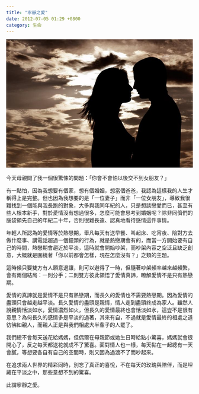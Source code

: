 ```yaml
---
title: "寧靜之愛"
date: 2012-07-05 01:29 +0800
category: 生命
---
```


![](/images/love.jpg)

今天母親問了我一個很驚悚的問題：「你會不會怕以後交不到女朋友？」

有一點怕，因為我想要有個家，想有個婚姻，想當個爸爸，我認為這樣我的人生才稱得上是完整。但也因為我想要的是「一位妻子」而非「一位女朋友」，導致我很難找到一個能與我長跑的對象，大多與我同年紀的人，只是想談戀愛而已，甚至有些人根本新手，對於愛情沒有想過很多，怎麼可能會思考到婚姻呢？除非同儕們的腦袋領先自己的年紀二十年，否則很難長遠、認真地看待感情這件事情。

<!-- more -->

年輕人所認為的愛情等於熱戀期，舉凡每天有送早餐、叫起床、吃宵夜、陪對方去做什麼事、講電話超過一個鐘頭的行為，就是熱戀期會有的，而當一方開始要有自己的時間，熱戀期會趨近於平淡，這時就會開始吵架，而吵架內容之空泛且缺乏創意，大概就是圍繞著「你以前都會怎樣，現在怎麼沒有？」之類的主題。

這時候只要雙方有人願意退讓，則可以避得了一時，但隨著吵架頻率越來越頻繁，會有兩個結局：一則分手；二則雙方彼此領悟了愛情真諦，瞭解愛情不是只有熱戀期。

愛情的真諦就是愛情不是只有熱戀期，而長久的愛情也不需要熱戀期。因為愛情的盡頭只會越走越平淡。長久愛情的盡頭是親情，情人走到盡頭終成為家人。雖然人說親情恬淡如水，愛情濃烈如火，但長久的愛情最終也會恬淡如水，這豈不是很有意思？為何長久的感情多是平淡的過著，其來有自，不過就是愛情最終的相處之道彷彿如親人，而親人正是與我們相處大半輩子的人罷了。

我們總不會每天送花給媽媽，但偶爾在母親節或她生日時給點小驚喜，媽媽就會很開心了，反之每天都送花就成不了驚喜。面對情人也一樣，每天黏在一起總有一天會膩，等想要各自有自己的空間時，則又因為過渡不了而吵起來。

在追求兩人世界的精彩同時，別忘了真正的喜悅，不在每天的玫瑰與陪伴，而是埋藏在平淡之中，那些意想不到的驚喜。

此謂寧靜之愛。